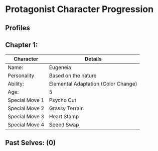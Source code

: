 # Protagonist Character Progression

## Profiles

## Chapter 1: 

|Character| Details |
|---------|---------|
|Name:| Eugeneia |
|Personality | Based on the nature |
|Ability:| Elemental Adaptation (Color Change) |
|Age: | 5 |
|Special Move 1| Psycho Cut |
|Special Move 2| Grassy Terrain |
|Special Move 3| Heart Stamp |
|Special Move 4| Speed Swap |

## Past Selves: (0)
